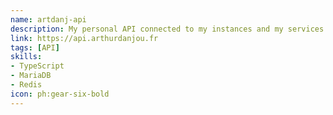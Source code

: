 ```yaml
---
name: artdanj-api
description: My personal API connected to my instances and my services
link: https://api.arthurdanjou.fr
tags: [API]
skills: 
- TypeScript
- MariaDB
- Redis
icon: ph:gear-six-bold
---
```

